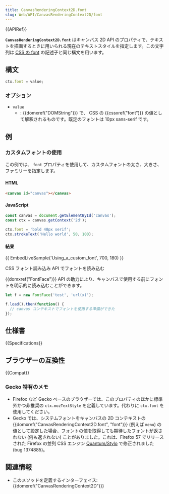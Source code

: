 ```yaml
---
title: CanvasRenderingContext2D.font
slug: Web/API/CanvasRenderingContext2D/font
---
```


{{APIRef}}

**`CanvasRenderingContext2D.font`** はキャンバス 2D API のプロパティで、テキストを描画するときに用いられる現在のテキストスタイルを指定します。この文字列は [CSS の font](/ja/docs/Web/CSS/font) の記述子と同じ構文を用います。

## 構文

```js
ctx.font = value;
```

### オプション

- `value`
  - : {{domxref("DOMString")}} で、 CSS の {{cssxref("font")}} の値として解釈されるものです。既定のフォントは 10px sans-serif です。

## 例

### カスタムフォントの使用

この例では、 `font` プロパティを使用して、カスタムフォントの太さ、大きさ、ファミリーを指定します。

#### HTML

```html
<canvas id="canvas"></canvas>
```

#### JavaScript

```js
const canvas = document.getElementById('canvas');
const ctx = canvas.getContext('2d');

ctx.font = 'bold 48px serif';
ctx.strokeText('Hello world', 50, 100);
```

#### 結果

{{ EmbedLiveSample('Using_a_custom_font', 700, 180) }}

CSS フォント読み込み API でフォントを読み込む

{{domxref("FontFace")}} API の助力により、キャンバスで使用する前にフォントを明示的に読み込むことができます。

```js
let f = new FontFace('test', 'url(x)');

f.load().then(function() {
  // canvas コンテキストでフォントを使用する準備ができた
});
```

## 仕様書

{{Specifications}}

## ブラウザーの互換性

{{Compat}}

### Gecko 特有のメモ

- Firefox など Gecko ベースのブラウザーでは、このプロパティのほかに標準外かつ非推奨の `ctx.mozTextStyle` を定義しています。代わりに `ctx.font` を使用してください。
- Gecko では、システムフォントをキャンバスの 2D コンテキストの {{domxref("CanvasRenderingContext2D.font", "font")}} (例えば `menu`) の値として設定した場合、フォントの値を取得しても期待したフォントが返されない (何も返されない) ことがありました。これは、Firefox 57 でリリースされた Firefox の並列 CSS エンジン [Quantum/Stylo](https://wiki.mozilla.org/Quantum/Stylo) で修正されました (bug 1374885)。

## 関連情報

- このメソッドを定義するインターフェイス: {{domxref("CanvasRenderingContext2D")}}
